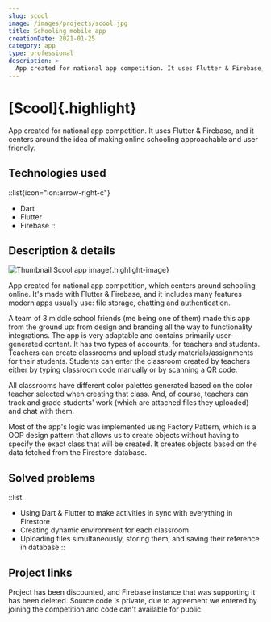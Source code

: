 ```yaml
---
slug: scool
image: /images/projects/scool.jpg
title: Schooling mobile app
creationDate: 2021-01-25
category: app
type: professional
description: >
  App created for national app competition. It uses Flutter & Firebase, and it centers around online schooling.
---
```


# [Scool]{.highlight}

App created for national app competition. It uses Flutter & Firebase, and it centers around the idea of making online schooling approachable and user friendly.

## Technologies used

::list{icon="ion:arrow-right-c"}
- Dart
- Flutter
- Firebase
::

## Description & details

![Thumbnail Scool app image](/images/projects/scool.jpg){.highlight-image}

App created for national app competition, which centers around schooling online. It's made with Flutter & Firebase, and it includes many features modern apps usually use: file storage, chatting and authentication.

A team of 3 middle school friends (me being one of them) made this app from the ground up: from design and branding all the way to functionality integrations. The app is very adaptable and contains primarily user-generated content. It has two types of accounts, for teachers and students. Teachers can create classrooms and upload study materials/assignments for their students. Students can enter the classroom created by teachers either by typing classroom code manually or by scanning a QR code.

All classrooms have different color palettes generated based on the color teacher selected when creating that class. And, of course, teachers can track and grade students' work (which are attached files they uploaded) and chat with them.

Most of the app's logic was implemented using Factory Pattern, which is a OOP design pattern that allows us to create objects without having to specify the exact class that will be created. It creates objects based on the data fetched from the Firestore database.

## Solved problems

::list
- Using Dart & Flutter to make activities in sync with everything in Firestore
- Creating dynamic environment for each classroom
- Uploading files simultaneously, storing them, and saving their reference in database
::

## Project links

Project has been discounted, and Firebase instance that was supporting it has been deleted. Source code is private, due to agreement we entered by joining the competition and code can't available for public.